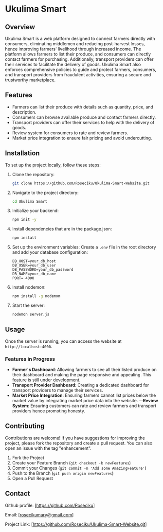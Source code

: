 # Ukulima Smart

## Overview
Ukulima Smart is a web platform designed to connect farmers directly with consumers, eliminating middlemen and reducing post-harvest losses, hence improving farmers' livelihood through increased income. The platform allows farmers to list their produce, and consumers can directly contact farmers for purchasing. Additionally, transport providers can offer their services to facilitate the delivery of goods. Ukulima Smart also enforces comprehensive policies to guide and protect farmers, consumers, and transport providers from fraudulent activities, ensuring a secure and trustworthy marketplace.

## Features
- Farmers can list their produce with details such as quantity, price, and description.
- Consumers can browse available produce and contact farmers directly.
- Transport providers can offer their services to help with the delivery of goods.
- Review system for consumers to rate and review farmers.
- Market price integration to ensure fair pricing and avoid undercutting.

## Installation
To set up the project locally, follow these steps:

1. Clone the repository:
    ```bash
    git clone https://github.com/Roseciku/Ukulima-Smart-Website.git
    ```
2. Navigate to the project directory:
    ```bash
    cd Ukulima Smart
    ```
3. Initialize your backend:
    ```bash
    npm init -y
    ```
4. Install dependencies that are in the package.json:
    ```bash
    npm install
    ```
5. Set up the environment variables:
    Create a `.env` file in the root directory and add your database configuration:
    ```plaintext
    DB_HOST=your_db_host
    DB_USER=your_db_user
    DB_PASSWORD=your_db_password
    DB_NAME=your_db_name
    PORT= 4000
    ```
6. Install nodemon:
    ```bash
    npm install -g nodemon 
    ```
7. Start the server:
    ```bash
    nodemon server.js
    ```

## Usage
Once the server is running, you can access the website at `http://localhost:4000`.

### Features in Progress
- **Farmer's Dashboard**: Allowing farmers to see all their listed produce on their dashboard and making the page responsive and appealing. This    feature is still under development.
- **Transport Provider Dashboard**: Creating a dedicated dashboard for transport providers to manage their services.
- **Market Price Integration**: Ensuring farmers cannot list prices below the market value by integrating market price data into the website.
--**Review System**: Ensuring customers can rate and review farmers and transport providers hence promoting honesty.

## Contributing
Contributions are welcome! If you have suggestions for improving the project, please fork the repository and create a pull request. You can also open an issue with the tag "enhancement".

1. Fork the Project
2. Create your Feature Branch (`git checkout -b newFeatures`)
3. Commit your Changes (`git commit -m 'Add some AmazingFeature'`)
4. Push to the Branch (`git push origin newFeatures`)
5. Open a Pull Request


## Contact
Github profile:  [https://github.com/Roseciku] 

Email: [rosecikumary@gmail.com]

Project Link: [https://github.com/Roseciku/Ukulima-Smart-Website.git]
